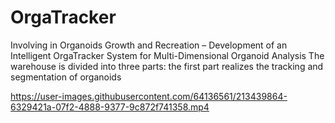 # OrgaTracker
Involving in Organoids Growth and Recreation – Development of an Intelligent OrgaTracker System for Multi-Dimensional Organoid Analysis 
The warehouse is divided into three parts: 
the first part realizes the tracking and segmentation of organoids


https://user-images.githubusercontent.com/64136561/213439864-6329421a-07f2-4888-9377-9c872f741358.mp4

